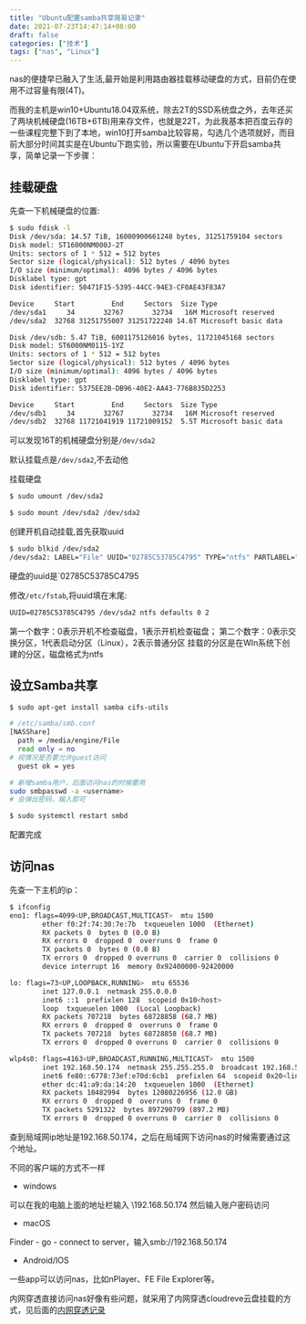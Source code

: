 ```yaml
---
title: "Ubuntu配置samba共享简易记录"
date: 2021-07-23T14:47:14+08:00
draft: false
categories: ["技术"]
tags: ["nas", "Linux"]
---
```


nas的便捷早已融入了生活,最开始是利用路由器挂载移动硬盘的方式，目前仍在使用不过容量有限(4T)。

而我的主机是win10+Ubuntu18.04双系统，除去2T的SSD系统盘之外，去年还买了两块机械硬盘(16TB+6TB)用来存文件，也就是22T，为此我基本把百度云存的一些课程完整下到了本地，win10打开samba比较容易，勾选几个选项就好，而目前大部分时间其实是在Ubuntu下跑实验，所以需要在Ubuntu下开启samba共享，简单记录一下步骤：

## 挂载硬盘

先查一下机械硬盘的位置:

```bash
$ sudo fdisk -l
Disk /dev/sda: 14.57 TiB, 16000900661248 bytes, 31251759104 sectors
Disk model: ST16000NM000J-2T
Units: sectors of 1 * 512 = 512 bytes
Sector size (logical/physical): 512 bytes / 4096 bytes
I/O size (minimum/optimal): 4096 bytes / 4096 bytes
Disklabel type: gpt
Disk identifier: 50471F15-5395-44CC-94E3-CF0AE43F83A7

Device     Start         End     Sectors  Size Type
/dev/sda1     34       32767       32734   16M Microsoft reserved
/dev/sda2  32768 31251755007 31251722240 14.6T Microsoft basic data

Disk /dev/sdb: 5.47 TiB, 6001175126016 bytes, 11721045168 sectors
Disk model: ST6000NM0115-1YZ
Units: sectors of 1 * 512 = 512 bytes
Sector size (logical/physical): 512 bytes / 4096 bytes
I/O size (minimum/optimal): 4096 bytes / 4096 bytes
Disklabel type: gpt
Disk identifier: 5375EE2B-DB96-40E2-AA43-776B835D2253

Device     Start         End     Sectors  Size Type
/dev/sdb1     34       32767       32734   16M Microsoft reserved
/dev/sdb2  32768 11721041919 11721009152  5.5T Microsoft basic data
```

可以发现16T的机械硬盘分别是`/dev/sda2`

默认挂载点是`/dev/sda2`,不去动他

挂载硬盘

```bash
$ sudo umount /dev/sda2
```

```bash
$ sudo mount /dev/sda2 /dev/sda2
```

创建开机自动挂载,首先获取uuid

```bash
$ sudo blkid /dev/sda2
/dev/sda2: LABEL="File" UUID="02785C53785C4795" TYPE="ntfs" PARTLABEL="Basic data partition" PARTUUID="3dbd7fde-6292-4173-928e-1a5d2a5fb624"
```

硬盘的uuid是`02785C53785C4795

修改`/etc/fstab`,将uuid填在末尾:
```txt
UUID=02785C53785C4795 /dev/sda2 ntfs defaults 0 2
```

第一个数字：0表示开机不检查磁盘，1表示开机检查磁盘；
第二个数字：0表示交换分区，1代表启动分区（Linux），2表示普通分区
挂载的分区是在WIn系统下创建的分区，磁盘格式为ntfs

## 设立Samba共享

```bash
$ sudo apt-get install samba cifs-utils
```

```bash
# /etc/samba/smb.conf
[NASShare]
  path = /media/engine/File
  read only = no
# 视情况是否要允许guest访问
  guest ok = yes
```

```bash
# 新增samba用户，后面访问nas的时候要用
sudo smbpasswd -a <username>
# 会弹出密码，输入即可
```

```bash
$ sudo systemctl restart smbd
```

配置完成

## 访问nas

先查一下主机的ip：

```bash
$ ifconfig
eno1: flags=4099<UP,BROADCAST,MULTICAST>  mtu 1500
        ether f0:2f:74:30:7e:7b  txqueuelen 1000  (Ethernet)
        RX packets 0  bytes 0 (0.0 B)
        RX errors 0  dropped 0  overruns 0  frame 0
        TX packets 0  bytes 0 (0.0 B)
        TX errors 0  dropped 0 overruns 0  carrier 0  collisions 0
        device interrupt 16  memory 0x92400000-92420000

lo: flags=73<UP,LOOPBACK,RUNNING>  mtu 65536
        inet 127.0.0.1  netmask 255.0.0.0
        inet6 ::1  prefixlen 128  scopeid 0x10<host>
        loop  txqueuelen 1000  (Local Loopback)
        RX packets 707218  bytes 68728858 (68.7 MB)
        RX errors 0  dropped 0  overruns 0  frame 0
        TX packets 707218  bytes 68728858 (68.7 MB)
        TX errors 0  dropped 0 overruns 0  carrier 0  collisions 0

wlp4s0: flags=4163<UP,BROADCAST,RUNNING,MULTICAST>  mtu 1500
        inet 192.168.50.174  netmask 255.255.255.0  broadcast 192.168.50.255
        inet6 fe80::6778:73ef:e70d:6cb1  prefixlen 64  scopeid 0x20<link>
        ether dc:41:a9:da:14:20  txqueuelen 1000  (Ethernet)
        RX packets 10482994  bytes 12080226956 (12.0 GB)
        RX errors 0  dropped 0  overruns 0  frame 0
        TX packets 5291322  bytes 897290799 (897.2 MB)
        TX errors 0  dropped 0 overruns 0  carrier 0  collisions 0
```

查到局域网ip地址是192.168.50.174，之后在局域网下访问nas的时候需要通过这个地址。

不同的客户端的方式不一样

- windows

可以在我的电脑上面的地址栏输入 \\192.168.50.174 然后输入账户密码访问

- macOS

Finder - go - connect to server，输入smb://192.168.50.174

- Android/IOS

一些app可以访问nas，比如nPlayer、FE File Explorer等。

内网穿透直接访问nas好像有些问题，就采用了内网穿透cloudreve云盘挂载的方式，见后面的[内网穿透记录](https://yichengme.site/posts/frp-notes/#cloudreve%E7%A7%81%E6%9C%89%E4%BA%91%E5%AD%98%E5%82%A8)

